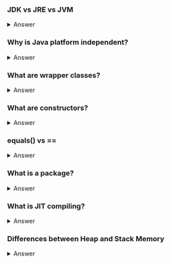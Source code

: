 ### JDK vs JRE vs JVM
<details>
<summary> Answer </summary>
JDK = Java Development Kit, the tools to compile, document and package programs.<br>
JRE = Java Runtime Environment, implementation of JVM which executes bytecode<br>
JVM = Java Virtual Environment, provides runtime environment. 
</details>

### Why is Java platform independent?
<details>
<summary> Answer </summary>
Java program are compiled to bytecode which can be run on JVM regardless of underlying OS.
</details>

### What are wrapper classes? 
<details>
<summary> Answer </summary>
Wrapper classes are used to convert Java primitive (int, char, float etc) to Objects.
</details>

### What are constructors?
<details>
<summary> Answer </summary>
Block of code used to initialise an object. Default constructor initialises the object without any input, while a general constructor uses passed parameters to initialise the object. 
</details>

### equals() vs ==
<details>
<summary> Answer </summary>
.equals() is a method, while == is an operator. For objects, unless overridden, equals() evaluates whether two objects are equal based on their values, while == checks if both objects point to the same memory address. 
</details>

### What is a package?
<details>
<summary> Answer </summary>
A package is a collection of related classes and interfaces. The package keyword is inserted at the first line of every source file as well as the package name. <br>
Advantages of using packages are that they help avoid name clashes, create a hierarchical structure and ease testing process.
</details>

### What is JIT compiling?
<details>
<summary> Answer </summary>
JIT is a Just-In-Time compiler. Compiling performed at run time rather than before execution. 
</details>

### Differences between Heap and Stack Memory
<details>
<summary> Answer </summary>
Heap memory used by all parts of the application whereas Stack memory is used only by one thread of execution. Stack memory contains only local primitive variables and reference variables to objects in heap space. <br>
Heap memory lives for the entire application execution, stack memory is short-lived. 
</details>



